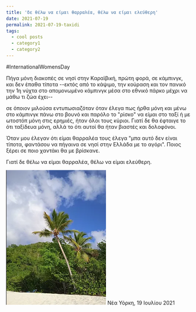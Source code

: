 ```yaml
---
title: 'δε θέλω να είμαι θαρραλέα, θέλω να είμαι ελεύθερη'
date: 2021-07-19
permalink: 2021-07-19-taxidi
tags:
  - cool posts
  - category1
  - category2
---
```


#InternationalWomensDay


Πήγα μόνη διακοπές σε νησί στην Καραϊβική, πρώτη φορά, σε κάμπινγκ, και δεν έπαθα τίποτα --εκτός από το κάψιμο, την κούραση και τον πανικό την 1η νύχτα στο απομονωμένο κάμπινγκ μέσα στο εθνικό πάρκο μέχρι να μάθω τι ζώα έχει--

σε όποιον μιλούσα εντυπωσιαζόταν όταν έλεγα πως ήρθα μόνη και μένω στο κάμπινγκ πάνω στο βουνό και παρόλο το "ρίσκο" να είμαι στο ταξί ή με ωτοστόπ μόνη στις ερημιές, ήταν όλοι τους κύριοι. Γιατί δε θα έφταιγε το ότι ταξίδευα μόνη, αλλά το ότι αυτοί θα ήταν βιαστές και δολοφόνοι.


Όταν μου έλεγαν ότι είμαι θαρραλέα τους έλεγα "μπα αυτό δεν είναι τίποτα, φαντάσου να πήγαινα σε νησί στην Ελλάδα με το αγόρι". Ποιος ξέρει σε ποιο χαντάκι θα με βρίσκανε.


Γιατί δε θέλω να είμαι θαρραλέα, θέλω να είμαι ελεύθερη.

<img src='/images/taxidisantjohn.png'>
Νέα Υόρκη, 19 Ιουλίου 2021

